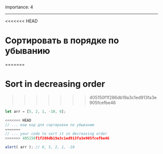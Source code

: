 importance: 4

---

<<<<<<< HEAD
# Сортировать в порядке по убыванию
=======
# Sort in decreasing order
>>>>>>> 405150f1f286db19a3c1ed913fa3e905fcefbe46

```js
let arr = [5, 2, 1, -10, 8];

<<<<<<< HEAD
// ... ваш код для сортировки по убыванию
=======
// ... your code to sort it in decreasing order
>>>>>>> 405150f1f286db19a3c1ed913fa3e905fcefbe46

alert( arr ); // 8, 5, 2, 1, -10
```

